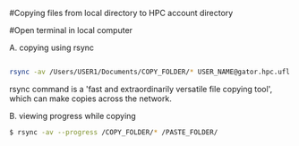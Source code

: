 #Copying files from local directory to HPC account directory

#Open terminal in local computer 

A. copying using rsync
```sh

rsync -av /Users/USER1/Documents/COPY_FOLDER/* USER_NAME@gator.hpc.ufl.edu:/home/USER_NAME/FOLDER_NAME/PASTE_FOLDER/


```
rsync command is a 'fast and extraordinarily versatile file copying tool', which can make copies across the network. 


B. viewing progress while copying 

```sh
$ rsync -av --progress /COPY_FOLDER/* /PASTE_FOLDER/
```



